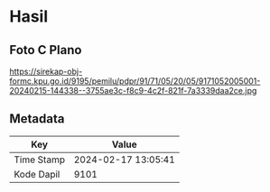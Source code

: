 # Hasil

## Foto C Plano

https://sirekap-obj-formc.kpu.go.id/9195/pemilu/pdpr/91/71/05/20/05/9171052005001-20240215-144338--3755ae3c-f8c9-4c2f-821f-7a3339daa2ce.jpg


## Metadata

| Key        | Value               |
| ---------- | ------------------- |
| Time Stamp | 2024-02-17 13:05:41 |
| Kode Dapil | 9101                |



